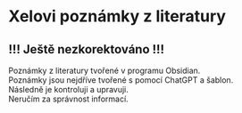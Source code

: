 # Xelovi poznámky z literatury
## !!! Ještě nezkorektováno !!!

Poznámky z literatury tvořené v programu Obsidian.  
Poznámky jsou nejdříve tvořené s pomocí ChatGPT a šablon.  
Následně je kontroluji a upravuji.  
Neručím za správnost informací.  
